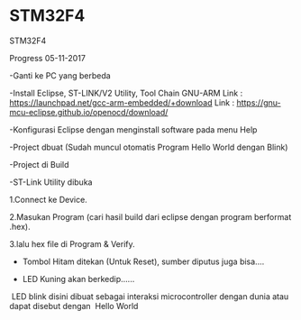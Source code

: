 # STM32F4
STM32F4

Progress 05-11-2017

-Ganti ke PC yang berbeda

-Install Eclipse, ST-LINK/V2 Utility, Tool Chain GNU-ARM
  Link : https://launchpad.net/gcc-arm-embedded/+download
  Link : https://gnu-mcu-eclipse.github.io/openocd/download/

-Konfigurasi Eclipse dengan menginstall software pada menu Help

-Project dbuat (Sudah muncul otomatis Program Hello World dengan Blink)

-Project di Build

-ST-Link Utility dibuka
 
 1.Connect ke Device.
  
  2.Masukan Program (cari hasil build dari eclipse dengan program berformat .hex).
  
  3.lalu hex file di Program & Verify.
 
- Tombol Hitam ditekan (Untuk Reset), sumber diputus juga bisa....

- LED Kuning akan berkedip......

  LED blink disini dibuat sebagai interaksi microcontroller dengan dunia atau dapat disebut dengan
  Hello World

